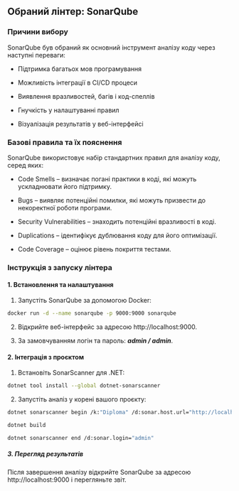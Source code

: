 ## Обраний лінтер: SonarQube

### Причини вибору

SonarQube був обраний як основний інструмент аналізу коду через наступні переваги:

- Підтримка багатьох мов програмування

- Можливість інтеграції в CI/CD процеси

- Виявлення вразливостей, багів і код-спеллів

- Гнучкість у налаштуванні правил

- Візуалізація результатів у веб-інтерфейсі

### Базові правила та їх пояснення

SonarQube використовує набір стандартних правил для аналізу коду, серед яких:

- Code Smells – визначає погані практики в коді, які можуть ускладнювати його підтримку.

- Bugs – виявляє потенційні помилки, які можуть призвести до некоректної роботи програми.

- Security Vulnerabilities – знаходить потенційні вразливості в коді.

- Duplications – ідентифікує дублювання коду для його оптимізації.

- Code Coverage – оцінює рівень покриття тестами.

### Інструкція з запуску лінтера

#### 1. Встановлення та налаштування

1. Запустіть SonarQube за допомогою Docker:
```sh
docker run -d --name sonarqube -p 9000:9000 sonarqube
```

2. Відкрийте веб-інтерфейс за адресою http://localhost:9000.

3. За замовчуванням логін та пароль: ***admin / admin***.

#### 2. Інтеграція з проєктом

1. Встановіть SonarScanner для .NET:
```sh
dotnet tool install --global dotnet-sonarscanner
```

2. Запустіть аналіз у корені вашого проєкту:
```sh
dotnet sonarscanner begin /k:"Diploma" /d:sonar.host.url="http://localhost:9000" /d:sonar.login="admin"

dotnet build

dotnet sonarscanner end /d:sonar.login="admin"
```

##### 3. Перегляд результатів

Після завершення аналізу відкрийте SonarQube за адресою http://localhost:9000 і перегляньте звіт.